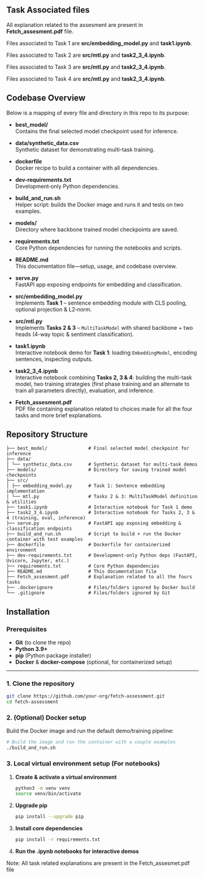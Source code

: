 ## Task Associated files

  All explanation related to the assesment are present in **Fetch_assesment.pdf** file.

  Files associated to Task 1 are **src/embedding_model.py** and **task1.ipynb**.

  Files associated to Task 2 are **src/mtl.py** and **task2_3_4.ipynb**.

  Files associated to Task 3 are **src/mtl.py** and **task2_3_4.ipynb**.

  Files associated to Task 4 are **src/mtl.py** and **task2_3_4.ipynb**.

## Codebase Overview

Below is a mapping of every file and directory in this repo to its purpose:

- **best_model/**  
  Contains the final selected model checkpoint used for inference.

- **data/synthetic_data.csv**  
  Synthetic dataset for demonstrating multi-task training.

- **dockerfile**  
  Docker recipe to build a container with all dependencies.

- **dev-requirements.txt**  
  Development‐only Python dependencies.

- **build_and_run.sh**  
  Helper script: builds the Docker image and runs it and tests on two examples.

- **models/**  
  Directory where backbone trained model checkpoints are saved.

- **requirements.txt**  
  Core Python dependencies for running the notebooks and scripts.

- **README.md**  
  This documentation file—setup, usage, and codebase overview.

- **serve.py**  
  FastAPI app exposing endpoints for embedding and classification.

- **src/embedding_model.py**  
  Implements **Task 1** – sentence embedding module with CLS pooling, optional projection & L2‐norm.

- **src/mtl.py**  
  Implements **Tasks 2 & 3** – `MultiTaskModel` with shared backbone + two heads (4-way topic & sentiment classification).

- **task1.ipynb**  
  Interactive notebook demo for **Task 1**: loading `EmbeddingModel`, encoding sentences, inspecting outputs.

- **task2_3_4.ipynb**  
  Interactive notebook combining **Tasks 2, 3 & 4**: building the multi-task model, two training strategies (first phase training and an alternate to train all parameters directly), evaluation, and inference.

- **Fetch_assesment.pdf**  
  PDF file containing explanation related to choices made for all the four tasks and more brief explanations.


## Repository Structure
    ├── best_model/               # Final selected model checkpoint for inference
    ├── data/
    │ └── synthetic_data.csv      # Synthetic dataset for multi-task demos
    ├── models/                   # Directory for saving trained model checkpoints
    ├── src/
    │ ├── embedding_model.py      # Task 1: Sentence embedding implementation
    │ └── mtl.py                  # Tasks 2 & 3: MultiTaskModel definition & utilities
    ├── task1.ipynb               # Interactive notebook for Task 1 demo
    ├── task2_3_4.ipynb           # Interactive notebook for Tasks 2, 3 & 4 (training, eval, inference)
    ├── serve.py                  # FastAPI app exposing embedding & classification endpoints
    ├── build_and_run.sh          # Script to build + run the Docker container with test examples
    ├── dockerfile                # Dockerfile for containerized environment
    ├── dev-requirements.txt      # Development-only Python deps (FastAPI, Uvicorn, Jupyter, etc.)
    ├── requirements.txt          # Core Python dependencies
    ├── README.md                 # This documentation file
    ├── Fetch_assesment.pdf       # Explanation related to all the fours tasks
    ├── .dockerignore             # Files/folders ignored by Docker build
    └── .gitignore                # Files/folders ignored by Git


## Installation

### Prerequisites
- **Git** (to clone the repo)  
- **Python 3.9+**  
- **pip** (Python package installer)  
- **Docker** & **docker-compose** (optional, for containerized setup)

---

### 1. Clone the repository

```bash
git clone https://github.com/your-org/fetch-assessment.git
cd fetch-assessment
```
### 2. (Optional) Docker setup

Build the Docker image and run the default demo/training pipeline:

```bash
# Build the image and run the container with a couple examples
./build_and_run.sh
```

### 3. Local virtual environment setup (For notebooks)

1. **Create & activate a virtual environment**  

   ```bash
   python3 -m venv venv
   source venv/bin/activate
   ```

2. **Upgrade pip**  
   ```bash
   pip install --upgrade pip
   ```

3. **Install core dependencies**  
   ```bash
   pip install -r requirements.txt
    ```
4. **Run the .ipynb notebooks for interactive demos**  

Note: All task related explanations are present in the Fetch_assesmet.pdf file